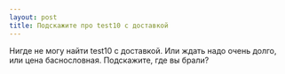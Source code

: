 ```yaml
---
layout: post 
title: Подскажите про test10 с доставкой 
--- 
```

Нигде не могу найти test10 с доставкой. Или ждать надо очень долго, или цена баснословная. Подскажите, где вы брали?